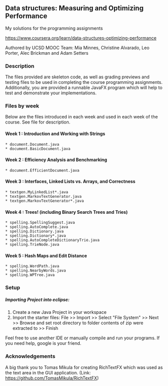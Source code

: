 ## Data structures: Measuring and Optimizing Performance

My solutions for the programming assignments

https://www.coursera.org/learn/data-structures-optimizing-performance

Authored by UCSD MOOC Team:
Mia Minnes, Christine Alvarado, Leo Porter, Alec Brickman and Adam Setters


### Description

The files provided are skeleton code, as well as grading previews and testing files to be used in completing the course programming assignments. Additionally, you are provided a runnable JavaFX program which will help to test and demonstrate your implementations.

### Files by week

Below are the files introduced in each week and used in each week of the course. See file for description.

#### Week 1 : Introduction and Working with Strings
	* document.Document.java
	* document.BasicDocument.java

#### Week 2 : Efficiency Analysis and Benchmarking
	* document.EfficientDocument.java

#### Week 3 : Interfaces, Linked Lists vs. Arrays, and Correctness
	* textgen.MyLinkedList*.java
	* textgen.MarkovTextGenerator.java
	* textgen.MarkovTextGenerator*.java

#### Week 4 : Trees! (including Binary Search Trees and Tries)
	* spelling.SpellingSuggest.java
	* spelling.AutoComplete.java
	* spelling.Dictionary.java
	* spelling.Dictionary*.java
	* spelling.AutoCompleteDictionaryTrie.java
	* spelling.TrieNode.java

#### Week 5 : Hash Maps and Edit Distance
	* spelling.WordPath.java
	* spelling.NearbyWords.java
	* spelling.WPTree.java

### Setup

##### Importing Project into eclipse:
1. Create a new Java Project in your workspace
2. Import the starter files:
		File >> Import >> Select "File System" >> Next >> Browse and set 
	  root directory to folder contents of zip were extracted to >> Finish
	  
Feel free to use another IDE or manually compile and run your programs.
If you need help, google is your friend.

### Acknowledgements

A big thank you to Tomas Mikula for creating RichTextFX which was used as the text area in the GUI application.
(Link: https://github.com/TomasMikula/RichTextFX)
